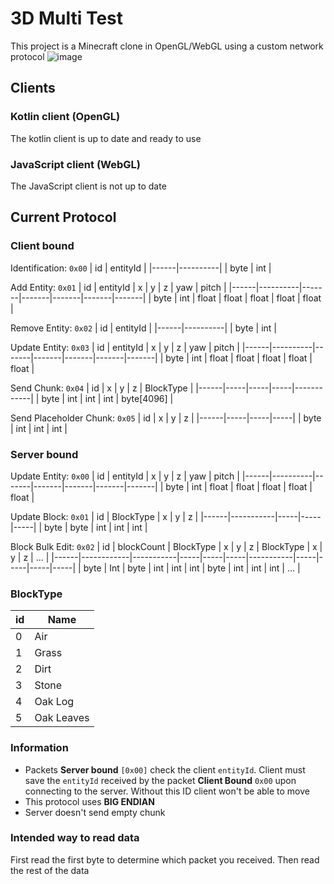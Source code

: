 # 3D Multi Test
This project is a Minecraft clone in OpenGL/WebGL using a custom network protocol
![image](https://github.com/Blackoutburst/3D-multi-test/assets/30992311/906bb644-0de8-405d-b252-dc319272b508)

## Clients

### Kotlin client (OpenGL)
The kotlin client is up to date and ready to use

### JavaScript client (WebGL)
The JavaScript client is not up to date

## Current Protocol

### Client bound

Identification: `0x00`
| id   | entityId |
|------|----------|
| byte | int      |

Add Entity: `0x01`
| id   | entityId | x     | y     | z     | yaw   | pitch |
|------|----------|-------|-------|-------|-------|-------|
| byte | int      | float | float | float | float | float |

Remove Entity: `0x02`
| id   | entityId |
|------|----------|
| byte | int      |


Update Entity: `0x03`
| id   | entityId | x     | y     | z     | yaw   | pitch |
|------|----------|-------|-------|-------|-------|-------|
| byte | int      | float | float | float | float | float |

Send Chunk: `0x04`
| id   | x   | y   | z   | BlockType  |
|------|-----|-----|-----|------------|
| byte | int | int | int | byte[4096] |

Send Placeholder Chunk: `0x05`
| id   | x   | y   | z   |
|------|-----|-----|-----|
| byte | int | int | int |

### Server bound
Update Entity: `0x00`
| id   | entityId | x     | y     | z     | yaw   | pitch |
|------|----------|-------|-------|-------|-------|-------|
| byte | int      | float | float | float | float | float |

Update Block: `0x01`
| id   | BlockType | x   | y   | z   |
|------|-----------|-----|-----|-----|
| byte | byte      | int | int | int |

Block Bulk Edit: `0x02`
| id   | blockCount | BlockType | x   | y   | z   | BlockType | x   | y   | z   | ... |
|------|------------|-----------|-----|-----|-----|-----------|-----|-----|-----|-----|
| byte | Int        | byte      | int | int | int | byte      | int | int | int | ... |

### BlockType
| id | Name       |
|----|------------|
| 0  | Air        |
| 1  | Grass      |
| 2  | Dirt       |
| 3  | Stone      |
| 4  | Oak Log    |
| 5  | Oak Leaves |


### Information
- Packets **Server bound** `[0x00]` check the client `entityId`. Client must save the `entityId` received by the packet **Client Bound** `0x00` upon connecting to the server. Without this ID client won't be able to move
- This protocol uses **BIG ENDIAN**
- Server doesn't send empty chunk

### Intended way to read data
First read the first byte to determine which packet you received. Then read the rest of the data
